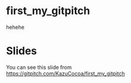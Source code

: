 # first_my_gitpitch
hehehe

# Slides
You can see this slide from https://gitpitch.com/KazuCocoa/first_my_gitpitch
